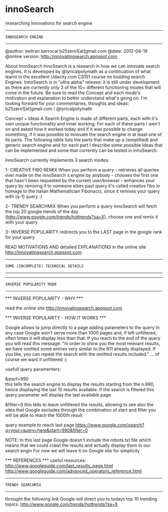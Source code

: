innoSearch
==========

researching innovations for search engine


--------------------------------------------
	INNOSEARCH ENGINE
--------------------------------------------

@author: beltran berrocal b25zero1[at]gmail.com
@date:	 2012-04-19
@online version: http://innovatingsearch.appspot.com

About InnoSearch
InnoSearch is a research in how we can innovate search engines.
It is developed by @lyricalpolymath as a continuation of what learnt in the excellent Udacity.com CS101 course on building search Engines.
InnoSearch is in "ultra alpha" release: it is still under development as there are currently only 3 of the 10+ different functioning modes that will come in the future.
Be sure to read the Concept and each mode's motivation and explanation to better understand what's going on.
I'm looking forward for your commentaries, thoughts and ideas: b25zero1[at]gmail.com / @lyricalpolymath

Concept + Ideas
A Search Engine is made of different parts, each with it's own unique functionality and inner working. For each of these parts I wen't on and asked how it worked today and if it was possible to change something, if it was possible to innovate the search engine in at least one of its parts. The following table lists the parts that make up a (simplified) and generic search engine and for each part I describe some possible Ideas that can be implemented and some that currently can be tested in innoSearch.

InnoSearch currently implements 3 search modes:

1- CREATIVE FIBO REMIX
	When you perform a query
	- retrieves all queries ever made on the innoSearch s.engine by anybody 
    - chooses the first one that hasn't been requested by the current user/browser
    - enhances your query by remixing it to someone elses past query
it's called creative fibo in homage to the Italian Mathematician Fibonacci, since it remixes your query with (q-1) query :)


2- TRENDY SEARCHMIX
	When you perform a query
	innoSearch will fetch the top 20 google trends of the day (http://www.google.com/trends/hottrends?sa=X), choose one and remix it with your query


3- INVERSE POPULARITY
redirects you to the LAST page in the google rank for your query


READ MOTIVATIONS AND  detailed EXPLANATIONS in the online site http://innovatingsearch.appspot.com
	




-------------------------------------------------
	SOME (INCOMPLETE) TECHNICAL DETAILS
-------------------------------------------------


-------------------------------------------------
	INVERSE POPULARITY MODE
-------------------------------------------------


*** INVERSE POPULARITY - WHY ***

read the online site http://innovatingsearch.appspot.com


*** INVERSE POPULARITY - HOW IT WORKS ***

Google allows to jump directly to a page adding parameters to the query
In any case Google won't serve more than 1000 pages and, if left unfiltered, often times it will display less than that.
If you reach to the end of the query you will read this message:
"in order to show you the most relevant results, we have omitted some entries very similar to the 811 already displayed.
If you like, you can repeat the search with the omitted results included." ... of course we want it unfiltered :)

usefull query paramenters:

&start=990    
this tells the search engine to display the results starting from the n.990, hence displaying the last 10 results available.
If the search is filtered this query parameter will display the last available page

&filter=0
this tells to leave unfiltered the results, allowing to see also the sites that Google excludes
through the combination of start and filter you will be able to reach the 1000th result

query example to reach last page
https://www.google.com/search?q=your+query+here&start=990&filter=0

NOTE: In this last page Google doesn't include the robots.txt file which means that we could crawl the results and actually display them in our search engin
For now we will leave it on Google site for simplicity 


*** REFERENCES ***
useful resources: 
http://www.googleguide.com/last_results_page.html
http://www.googleguide.com/advanced_operators_reference.html



-------------------------------------------------
	TRENDY SEARCHMIX
-------------------------------------------------

throught the following link Google will direct you to todays top 10 trending topics:
http://www.google.com/trends/hottrends?sa=X
